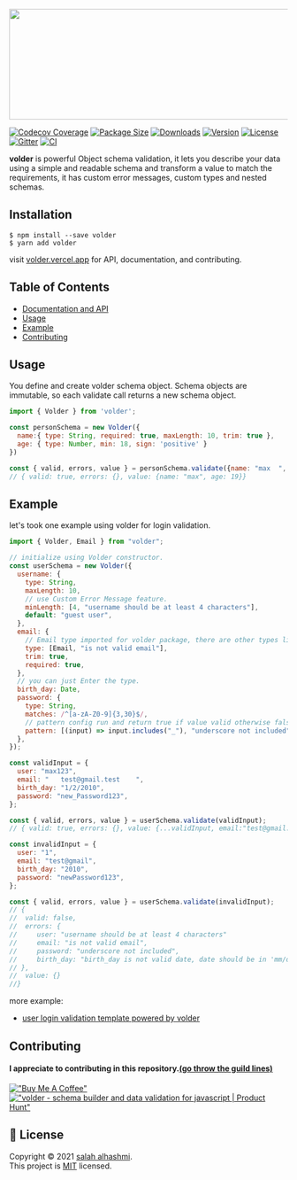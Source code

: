 <p align="center">
<img width="560" height="200" src="https://user-images.githubusercontent.com/75932477/153735780-2f1164f5-ccf0-4bf1-ae02-46623f5fe9a5.png"/>
</p>


[![Codecov Coverage](https://img.shields.io/codecov/c/github/devSupporters/volder/master>.svg)](https://codecov.io/gh/devSupporters/volder/)
[![Package Size](https://img.shields.io/bundlephobia/minzip/volder?label=package%20size)](https://www.npmjs.com/package/volder)
[![Downloads](https://img.shields.io/npm/dm/volder)](https://www.npmjs.com/package/volder)
[![Version](https://img.shields.io/npm/v/volder)](https://www.npmjs.com/package/volder)
[![License](https://img.shields.io/npm/l/volder)](https://github.com/devSupporters/volder/blob/main/LICENSE)
[![Gitter](https://badges.gitter.im/voler-community/community.svg)](https://gitter.im/voler-community/community?utm_source=badge&utm_medium=badge&utm_campaign=pr-badge)
[![CI](https://github.com/devSupporters/volder/actions/workflows/main.yml/badge.svg)](https://github.com/devSupporters/volder/actions/workflows/main.yml)

 **volder** is powerful Object schema validation, it lets you describe your data using a simple and readable schema and transform a value to match the requirements, it has custom error messages, custom types and nested schemas.


## Installation

```
$ npm install --save volder
$ yarn add volder
```
visit [volder.vercel.app](https://volder.vercel.app) for API, documentation, and contributing.
## Table of Contents

- [Documentation and API](https://volder.vercel.app)
- [Usage](#usage)
- [Example](#Example)
- [Contributing](#Contributing)

## Usage

You define and create volder schema object. Schema objects are immutable, so each validate call returns a new schema object.

```js
import { Volder } from 'volder';

const personSchema = new Volder({
  name:{ type: String, required: true, maxLength: 10, trim: true },
  age: { type: Number, min: 18, sign: 'positive' }
})

const { valid, errors, value } = personSchema.validate({name: "max  ", age: 19});
// { valid: true, errors: {}, value: {name: "max", age: 19}}
```
## Example

let's took one example using volder for login validation.

```js
import { Volder, Email } from "volder";

// initialize using Volder constructor.
const userSchema = new Volder({
  username: {
    type: String,
    maxLength: 10,
    // use Custom Error Message feature.
    minLength: [4, "username should be at least 4 characters"],
    default: "guest user",
  },
  email: {
    // Email type imported for volder package, there are other types like UUID.
    type: [Email, "is not valid email"],
    trim: true,
    required: true,
  },
  // you can just Enter the type.
  birth_day: Date,
  password: {
    type: String,
    matches: /^[a-zA-Z0-9]{3,30}$/,
    // pattern config run and return true if value valid otherwise false.
    pattern: [(input) => input.includes("_"), "underscore not included"],
  },
});

const validInput = {
  user: "max123",
  email: "   test@gmail.test    ",
  birth_day: "1/2/2010",
  password: "new_Password123",
};

const { valid, errors, value } = userSchema.validate(validInput);
// { valid: true, errors: {}, value: {...validInput, email:"test@gmail.test"}}

const invalidInput = {
  user: "1",
  email: "test@gmail",
  birth_day: "2010",
  password: "newPassword123",
};

const { valid, errors, value } = userSchema.validate(invalidInput);
// {
//  valid: false,
//  errors: {
//     user: "username should be at least 4 characters"
//     email: "is not valid email",
//     password: "underscore not included",
//     birth_day: "birth_day is not valid date, date should be in 'mm/dd/yyyy' format"
// },
//  value: {}
//}
```
more example:
- [user login validation template powered by volder](https://github.com/alguerocode/js-volder)

## Contributing

#### I appreciate to contributing in this repository.[(go throw the guild lines)](/CONTRIBUTE.md)
[!["Buy Me A Coffee"](https://www.buymeacoffee.com/assets/img/custom_images/orange_img.png)](https://www.buymeacoffee.com/alhashmis28)
[!["volder - schema builder and data validation for javascript | Product Hunt"](https://api.producthunt.com/widgets/embed-image/v1/featured.svg?post_id=332017&theme=light)](https://www.producthunt.com/posts/volder?utm_source=badge-featured&utm_medium=badge&utm_souce=badge-volder)

## 📝 License

Copyright © 2021 [salah alhashmi](https://github.com/alguerocode).<br />
This project is [MIT](https://github.com/devSupporters/volder/blob/master/LICENSE) licensed.
